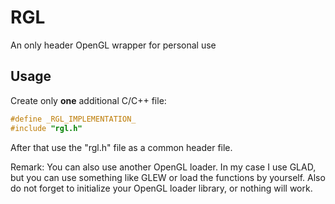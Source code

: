 # RGL  
An only header OpenGL wrapper for personal use

## Usage

Create only **one** additional C/C++ file:
```c
#define _RGL_IMPLEMENTATION_
#include "rgl.h"
```
After that use the "rgl.h" file as a common header file.

Remark: You can also use another OpenGL loader. In my case I use GLAD, but you can use
something like GLEW or load the functions by yourself. Also do not forget to initialize your OpenGL loader library, or nothing will work.
